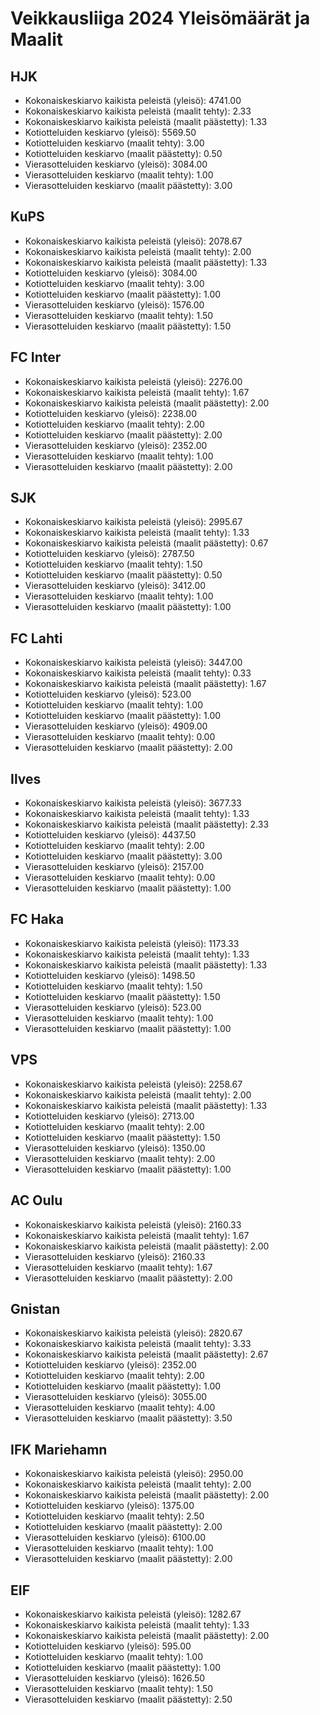 # Veikkausliiga 2024 Yleisömäärät ja Maalit

## HJK
- Kokonaiskeskiarvo kaikista peleistä (yleisö): 4741.00
- Kokonaiskeskiarvo kaikista peleistä (maalit tehty): 2.33
- Kokonaiskeskiarvo kaikista peleistä (maalit päästetty): 1.33
- Kotiotteluiden keskiarvo (yleisö): 5569.50
- Kotiotteluiden keskiarvo (maalit tehty): 3.00
- Kotiotteluiden keskiarvo (maalit päästetty): 0.50
- Vierasotteluiden keskiarvo (yleisö): 3084.00
- Vierasotteluiden keskiarvo (maalit tehty): 1.00
- Vierasotteluiden keskiarvo (maalit päästetty): 3.00

## KuPS
- Kokonaiskeskiarvo kaikista peleistä (yleisö): 2078.67
- Kokonaiskeskiarvo kaikista peleistä (maalit tehty): 2.00
- Kokonaiskeskiarvo kaikista peleistä (maalit päästetty): 1.33
- Kotiotteluiden keskiarvo (yleisö): 3084.00
- Kotiotteluiden keskiarvo (maalit tehty): 3.00
- Kotiotteluiden keskiarvo (maalit päästetty): 1.00
- Vierasotteluiden keskiarvo (yleisö): 1576.00
- Vierasotteluiden keskiarvo (maalit tehty): 1.50
- Vierasotteluiden keskiarvo (maalit päästetty): 1.50

## FC Inter
- Kokonaiskeskiarvo kaikista peleistä (yleisö): 2276.00
- Kokonaiskeskiarvo kaikista peleistä (maalit tehty): 1.67
- Kokonaiskeskiarvo kaikista peleistä (maalit päästetty): 2.00
- Kotiotteluiden keskiarvo (yleisö): 2238.00
- Kotiotteluiden keskiarvo (maalit tehty): 2.00
- Kotiotteluiden keskiarvo (maalit päästetty): 2.00
- Vierasotteluiden keskiarvo (yleisö): 2352.00
- Vierasotteluiden keskiarvo (maalit tehty): 1.00
- Vierasotteluiden keskiarvo (maalit päästetty): 2.00

## SJK
- Kokonaiskeskiarvo kaikista peleistä (yleisö): 2995.67
- Kokonaiskeskiarvo kaikista peleistä (maalit tehty): 1.33
- Kokonaiskeskiarvo kaikista peleistä (maalit päästetty): 0.67
- Kotiotteluiden keskiarvo (yleisö): 2787.50
- Kotiotteluiden keskiarvo (maalit tehty): 1.50
- Kotiotteluiden keskiarvo (maalit päästetty): 0.50
- Vierasotteluiden keskiarvo (yleisö): 3412.00
- Vierasotteluiden keskiarvo (maalit tehty): 1.00
- Vierasotteluiden keskiarvo (maalit päästetty): 1.00

## FC Lahti
- Kokonaiskeskiarvo kaikista peleistä (yleisö): 3447.00
- Kokonaiskeskiarvo kaikista peleistä (maalit tehty): 0.33
- Kokonaiskeskiarvo kaikista peleistä (maalit päästetty): 1.67
- Kotiotteluiden keskiarvo (yleisö): 523.00
- Kotiotteluiden keskiarvo (maalit tehty): 1.00
- Kotiotteluiden keskiarvo (maalit päästetty): 1.00
- Vierasotteluiden keskiarvo (yleisö): 4909.00
- Vierasotteluiden keskiarvo (maalit tehty): 0.00
- Vierasotteluiden keskiarvo (maalit päästetty): 2.00

## Ilves
- Kokonaiskeskiarvo kaikista peleistä (yleisö): 3677.33
- Kokonaiskeskiarvo kaikista peleistä (maalit tehty): 1.33
- Kokonaiskeskiarvo kaikista peleistä (maalit päästetty): 2.33
- Kotiotteluiden keskiarvo (yleisö): 4437.50
- Kotiotteluiden keskiarvo (maalit tehty): 2.00
- Kotiotteluiden keskiarvo (maalit päästetty): 3.00
- Vierasotteluiden keskiarvo (yleisö): 2157.00
- Vierasotteluiden keskiarvo (maalit tehty): 0.00
- Vierasotteluiden keskiarvo (maalit päästetty): 1.00

## FC Haka
- Kokonaiskeskiarvo kaikista peleistä (yleisö): 1173.33
- Kokonaiskeskiarvo kaikista peleistä (maalit tehty): 1.33
- Kokonaiskeskiarvo kaikista peleistä (maalit päästetty): 1.33
- Kotiotteluiden keskiarvo (yleisö): 1498.50
- Kotiotteluiden keskiarvo (maalit tehty): 1.50
- Kotiotteluiden keskiarvo (maalit päästetty): 1.50
- Vierasotteluiden keskiarvo (yleisö): 523.00
- Vierasotteluiden keskiarvo (maalit tehty): 1.00
- Vierasotteluiden keskiarvo (maalit päästetty): 1.00

## VPS
- Kokonaiskeskiarvo kaikista peleistä (yleisö): 2258.67
- Kokonaiskeskiarvo kaikista peleistä (maalit tehty): 2.00
- Kokonaiskeskiarvo kaikista peleistä (maalit päästetty): 1.33
- Kotiotteluiden keskiarvo (yleisö): 2713.00
- Kotiotteluiden keskiarvo (maalit tehty): 2.00
- Kotiotteluiden keskiarvo (maalit päästetty): 1.50
- Vierasotteluiden keskiarvo (yleisö): 1350.00
- Vierasotteluiden keskiarvo (maalit tehty): 2.00
- Vierasotteluiden keskiarvo (maalit päästetty): 1.00

## AC Oulu
- Kokonaiskeskiarvo kaikista peleistä (yleisö): 2160.33
- Kokonaiskeskiarvo kaikista peleistä (maalit tehty): 1.67
- Kokonaiskeskiarvo kaikista peleistä (maalit päästetty): 2.00
- Vierasotteluiden keskiarvo (yleisö): 2160.33
- Vierasotteluiden keskiarvo (maalit tehty): 1.67
- Vierasotteluiden keskiarvo (maalit päästetty): 2.00

## Gnistan
- Kokonaiskeskiarvo kaikista peleistä (yleisö): 2820.67
- Kokonaiskeskiarvo kaikista peleistä (maalit tehty): 3.33
- Kokonaiskeskiarvo kaikista peleistä (maalit päästetty): 2.67
- Kotiotteluiden keskiarvo (yleisö): 2352.00
- Kotiotteluiden keskiarvo (maalit tehty): 2.00
- Kotiotteluiden keskiarvo (maalit päästetty): 1.00
- Vierasotteluiden keskiarvo (yleisö): 3055.00
- Vierasotteluiden keskiarvo (maalit tehty): 4.00
- Vierasotteluiden keskiarvo (maalit päästetty): 3.50

## IFK Mariehamn
- Kokonaiskeskiarvo kaikista peleistä (yleisö): 2950.00
- Kokonaiskeskiarvo kaikista peleistä (maalit tehty): 2.00
- Kokonaiskeskiarvo kaikista peleistä (maalit päästetty): 2.00
- Kotiotteluiden keskiarvo (yleisö): 1375.00
- Kotiotteluiden keskiarvo (maalit tehty): 2.50
- Kotiotteluiden keskiarvo (maalit päästetty): 2.00
- Vierasotteluiden keskiarvo (yleisö): 6100.00
- Vierasotteluiden keskiarvo (maalit tehty): 1.00
- Vierasotteluiden keskiarvo (maalit päästetty): 2.00

## EIF
- Kokonaiskeskiarvo kaikista peleistä (yleisö): 1282.67
- Kokonaiskeskiarvo kaikista peleistä (maalit tehty): 1.33
- Kokonaiskeskiarvo kaikista peleistä (maalit päästetty): 2.00
- Kotiotteluiden keskiarvo (yleisö): 595.00
- Kotiotteluiden keskiarvo (maalit tehty): 1.00
- Kotiotteluiden keskiarvo (maalit päästetty): 1.00
- Vierasotteluiden keskiarvo (yleisö): 1626.50
- Vierasotteluiden keskiarvo (maalit tehty): 1.50
- Vierasotteluiden keskiarvo (maalit päästetty): 2.50

